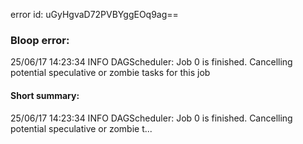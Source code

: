 error id: uGyHgvaD72PVBYggEOq9ag==
### Bloop error:

25/06/17 14:23:34 INFO DAGScheduler: Job 0 is finished. Cancelling potential speculative or zombie tasks for this job
#### Short summary: 

25/06/17 14:23:34 INFO DAGScheduler: Job 0 is finished. Cancelling potential speculative or zombie t...